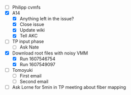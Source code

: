- [ ] Philipp cvmfs
- [x] A14
  - [x] Anything left in the issue?
  - [x] Close issue
  - [x] Update wiki
  - [x] Tell AKC
- [ ] TP input phase
  - [ ] Ask Nate
- [x] Download root files with noisy VMM
  - [x] Run 1607546754
  - [x] Run 1607549097
- [ ] Tomoyuki
  - [ ] First email
  - [ ] Second email
- [ ] Ask Lorne for 5min in TP meeting about fiber mapping
